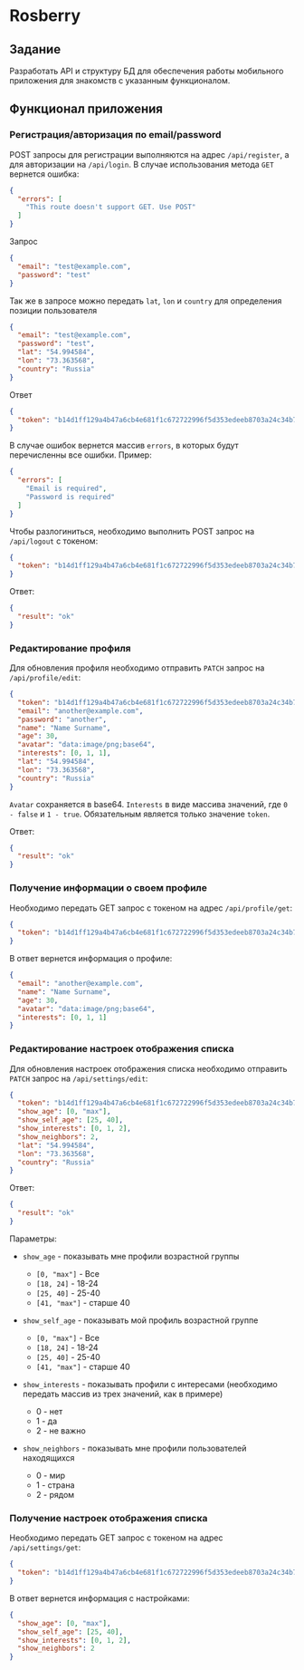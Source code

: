 # Rosberry

## Задание
Разработать API и структуру БД для обеспечения работы мобильного
приложения для знакомств с указанным функционалом.

## Функционал приложения
### Регистрация/авторизация по email/password

POST запросы для регистрации выполняются на адрес `/api/register`, а для авторизации на `/api/login`. В случае использования метода `GET` вернется ошибка:
```json
{
  "errors": [
    "This route doesn't support GET. Use POST"
  ]
}
```

Запрос
```json
{
  "email": "test@example.com",
  "password": "test"
}
```
Так же в запросе можно передать `lat`, `lon` и `country` для определения позиции пользователя
```json
{
  "email": "test@example.com",
  "password": "test",
  "lat": "54.994584",
  "lon": "73.363568",
  "country": "Russia"
}
```

Ответ
```json
{
  "token": "b14d1ff129a4b47a6cb4e681f1c672722996f5d353edeeb8703a24c34b7d6c4e24d9f57bada6f06eb742706f1751029d7fca7484124a56fda938e0ef2d5027a2"
}
```
В случае ошибок вернется массив `errors`, в которых будут перечисленны все ошибки. Пример:
```json
{
  "errors": [
    "Email is required",
    "Password is required"
  ]
}
```

Чтобы разлогиниться, необходимо выполнить POST запрос на `/api/logout` с токеном:
```json
{
  "token": "b14d1ff129a4b47a6cb4e681f1c672722996f5d353edeeb8703a24c34b7d6c4e24d9f57bada6f06eb742706f1751029d7fca7484124a56fda938e0ef2d5027a2"
}
```

Ответ:
```json
{
  "result": "ok"
}
```
### Редактирование профиля
Для обновления профиля необходимо отправить `PATCH` запрос на `/api/profile/edit`:
```json
{
  "token": "b14d1ff129a4b47a6cb4e681f1c672722996f5d353edeeb8703a24c34b7d6c4e24d9f57bada6f06eb742706f1751029d7fca7484124a56fda938e0ef2d5027a2",
  "email": "another@example.com",
  "password": "another",
  "name": "Name Surname",
  "age": 30,
  "avatar": "data:image/png;base64",
  "interests": [0, 1, 1],
  "lat": "54.994584",
  "lon": "73.363568",
  "country": "Russia"
}
```
`Avatar` сохраняется в base64. `Interests` в виде массива значений, где `0 - false` и `1 - true`. Обязательным является только значение `token`.

Ответ:
```json
{
  "result": "ok"
}
```

### Получение информации о своем профиле

Необходимо передать GET запрос с токеном на адрес `/api/profile/get`:
```json
{
  "token": "b14d1ff129a4b47a6cb4e681f1c672722996f5d353edeeb8703a24c34b7d6c4e24d9f57bada6f06eb742706f1751029d7fca7484124a56fda938e0ef2d5027a2"
}
```
В ответ вернется информация о профиле:
```json
{
  "email": "another@example.com",
  "name": "Name Surname",
  "age": 30,
  "avatar": "data:image/png;base64",
  "interests": [0, 1, 1]
}
```

### Редактирование настроек отображения списка
Для обновления настроек отображения списка необходимо отправить `PATCH` запрос на `/api/settings/edit`:
```json
{
  "token": "b14d1ff129a4b47a6cb4e681f1c672722996f5d353edeeb8703a24c34b7d6c4e24d9f57bada6f06eb742706f1751029d7fca7484124a56fda938e0ef2d5027a2",
  "show_age": [0, "max"],
  "show_self_age": [25, 40],
  "show_interests": [0, 1, 2],
  "show_neighbors": 2,
  "lat": "54.994584",
  "lon": "73.363568",
  "country": "Russia"
}
```

Ответ:
```json
{
  "result": "ok"
}
```

Параметры:
* `show_age` - показывать мне профили возрастной группы
    * `[0, "max"]` - Все
    * `[18, 24]` - 18-24
    * `[25, 40]` - 25-40
    * `[41, "max"]` - старше 40

* `show_self_age` - показывать мой профиль возрастной группе
    * `[0, "max"]` - Все
    * `[18, 24]` - 18-24
    * `[25, 40]` - 25-40
    * `[41, "max"]` - старше 40

* `show_interests` - показывать профили с интересами (необходимо передать массив из трех значений, как в примере)
    * 0 - нет
    * 1 - да
    * 2 - не важно

* `show_neighbors` - показывать мне профили пользователей находящихся
    * 0 - мир
    * 1 - страна
    * 2 - рядом

### Получение настроек отображения списка

Необходимо передать GET запрос с токеном на адрес `/api/settings/get`:
```json
{
  "token": "b14d1ff129a4b47a6cb4e681f1c672722996f5d353edeeb8703a24c34b7d6c4e24d9f57bada6f06eb742706f1751029d7fca7484124a56fda938e0ef2d5027a2"
}
```
В ответ вернется информация с настройками:
```json
{
  "show_age": [0, "max"],
  "show_self_age": [25, 40],
  "show_interests": [0, 1, 2],
  "show_neighbors": 2
}
```
